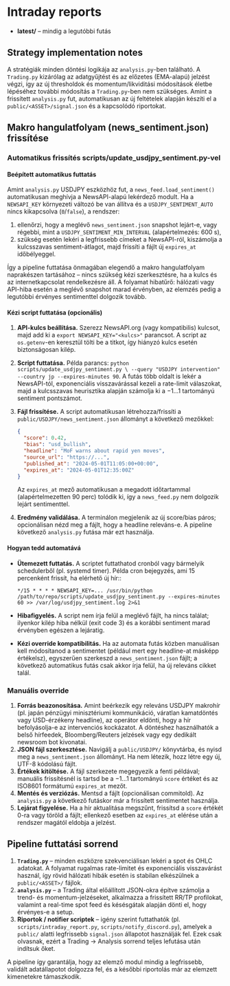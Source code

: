 # Intraday reports

- **latest/** – mindig a legutóbbi futás

## Strategy implementation notes

A stratégiák minden döntési logikája az `analysis.py`-ben található. A `Trading.py` kizárólag
az adatgyűjtést és az előzetes (EMA-alapú) jelzést végzi, így az új thresholdok és
momentum/likviditási módosítások életbe lépéséhez további módosítás a `Trading.py`-ben nem
szükséges. Amint a frissített `analysis.py` fut, automatikusan az új feltételek alapján készíti
el a `public/<ASSET>/signal.json` és a kapcsolódó riportokat.

## Makro hangulatfolyam (news_sentiment.json) frissítése

### Automatikus frissítés scripts/update_usdjpy_sentiment.py-vel

#### Beépített automatikus futtatás

Amint `analysis.py` USDJPY eszközhöz fut, a `news_feed.load_sentiment()` automatikusan meghívja a
NewsAPI-alapú lekérdező modult. Ha a `NEWSAPI_KEY` környezeti változó be van állítva és a
`USDJPY_SENTIMENT_AUTO` nincs kikapcsolva (`0`/`false`), a rendszer:

1. ellenőrzi, hogy a meglévő `news_sentiment.json` snapshot lejárt-e, vagy régebbi, mint a
   `USDJPY_SENTIMENT_MIN_INTERVAL` (alapértelmezés: 600 s),
2. szükség esetén lekéri a legfrissebb címeket a NewsAPI-ról, kiszámolja a kulcsszavas
   sentiment-átlagot, majd frissíti a fájlt új `expires_at` időbélyeggel.

Így a pipeline futtatása önmagában elegendő a makro hangulatfolyam naprakészen tartásához – nincs
szükség kézi szerkesztésre, ha a kulcs és az internetkapcsolat rendelkezésre áll. A folyamat
hibatűrő: hálózati vagy API-hiba esetén a meglévő snapshot marad érvényben, az elemzés pedig a
legutóbbi érvényes sentimenttel dolgozik tovább.

#### Kézi script futtatása (opcionális)

1. **API-kulcs beállítása.** Szerezz NewsAPI.org (vagy kompatibilis) kulcsot, majd add ki a
   `export NEWSAPI_KEY="<kulcs>"` parancsot. A script az `os.getenv`-en keresztül tölti be a
   titkot, így hiányzó kulcs esetén biztonságosan kilép.
2. **Script futtatása.** Példa parancs: `python scripts/update_usdjpy_sentiment.py \
   --query "USDJPY intervention" --country jp --expires-minutes 90`. A futás több oldalt is
   lekér a NewsAPI-tól, exponenciális visszavárással kezeli a rate-limit válaszokat, majd a
   kulcsszavas heurisztika alapján számolja ki a −1…1 tartományú sentiment pontszámot.
3. **Fájl frissítése.** A script automatikusan létrehozza/frissíti a
   `public/USDJPY/news_sentiment.json` állományt a következő mezőkkel:

   ```json
   {
     "score": 0.42,
     "bias": "usd_bullish",
     "headline": "MoF warns about rapid yen moves",
     "source_url": "https://...",
     "published_at": "2024-05-01T11:05:00+00:00",
     "expires_at": "2024-05-01T12:35:00Z"
   }
   ```

   Az `expires_at` mező automatikusan a megadott időtartammal (alapértelmezetten 90 perc)
   tolódik ki, így a `news_feed.py` nem dolgozik lejárt sentimenttel.
4. **Eredmény validálása.** A terminálon megjelenik az új score/bias páros; opcionálisan nézd meg
   a fájlt, hogy a headline releváns-e. A pipeline következő `analysis.py` futása már ezt használja.

#### Hogyan tedd automatává

- **Ütemezett futtatás.** A scriptet futtathatod cronból vagy bármelyik schedulerből (pl. systemd
  timer). Példa cron bejegyzés, ami 15 percenként frissít, ha elérhető új hír::

      */15 * * * * NEWSAPI_KEY=... /usr/bin/python /path/to/repo/scripts/update_usdjpy_sentiment.py --expires-minutes 60 >> /var/log/usdjpy_sentiment.log 2>&1

- **Hibafigyelés.** A script nem írja felül a meglévő fájlt, ha nincs találat; ilyenkor kilép
  hiba nélkül (exit code 3) és a korábbi sentiment marad érvényben egészen a lejáratig.
- **Kézi override kompatibilitás.** Ha az automata futás közben manuálisan kell módosítanod a
  sentimentet (például mert egy headline-at másképp értékelsz), egyszerűen szerkeszd a
  `news_sentiment.json` fájlt; a következő automatikus futás csak akkor írja felül, ha új
  releváns cikket talál.

### Manuális override

1. **Forrás beazonosítása.** Amint beérkezik egy releváns USDJPY makrohír (pl. japán pénzügyi
   minisztériumi kommunikáció, váratlan kamatdöntés vagy USD-érzékeny headline), az operátor
   eldönti, hogy a hír befolyásolja-e az intervenciós kockázatot. A döntéshez használhatók a
   belső hírfeedek, Bloomberg/Reuters jelzések vagy egy dedikált newsroom bot kivonatai.
2. **JSON fájl szerkesztése.** Navigálj a `public/USDJPY/` könyvtárba, és nyisd meg a
   `news_sentiment.json` állományt. Ha nem létezik, hozz létre egy új, UTF-8 kódolású fájlt.
3. **Értékek kitöltése.** A fájl szerkezete megegyezik a fenti példával; manuális frissítésnél is
   tartsd be a −1…1 tartományú `score` értéket és az ISO8601 formátumú `expires_at` mezőt.
4. **Mentés és verziózás.** Mentsd a fájlt (opcionálisan commitold). Az `analysis.py` a következő
   futáskor már a frissített sentimentet használja.
5. **Lejárat figyelése.** Ha a hír aktualitása megszűnt, frissítsd a `score` értékét 0-ra vagy
   töröld a fájlt; ellenkező esetben az `expires_at` elérése után a rendszer magától eldobja a
   jelzést.

## Pipeline futtatási sorrend

1. **`Trading.py`** – minden eszközre szekvenciálisan lekéri a spot és OHLC adatokat. A folyamat
   rugalmas rate-limitet és exponenciális visszavárást használ, így rövid hálózati hibák esetén
   is stabilan elkészülnek a `public/<ASSET>/` fájlok.
2. **`analysis.py`** – a Trading által előállított JSON-okra építve számolja a trend- és
   momentum-jelzéseket, alkalmazza a frissített RR/TP profilokat, valamint a real-time spot feed
   és késésgátak alapján dönti el, hogy érvényes-e a setup.
3. **Riportok / notifier scriptek** – igény szerint futtathatók (pl. `scripts/intraday_report.py`,
   `scripts/notify_discord.py`), amelyek a `public/` alatti legfrissebb `signal.json` állapotot
   használják fel. Ezek csak olvasnak, ezért a Trading → Analysis sorrend teljes lefutása után
   indítsuk őket.

A pipeline így garantálja, hogy az elemző modul mindig a legfrissebb, validált adatállapotot
dolgozza fel, és a későbbi riportolás már az elemzett kimenetekre támaszkodik.

